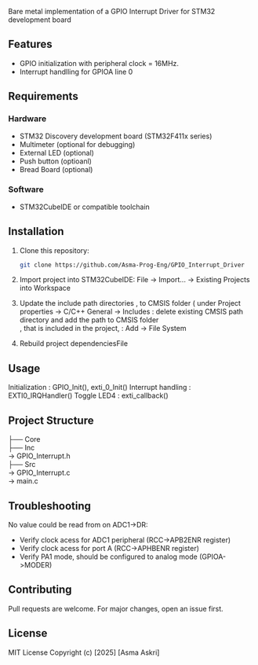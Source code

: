 Bare metal implementation of a GPIO Interrupt Driver  for STM32 development board 
## Features
- GPIO initialization with peripheral clock = 16MHz.
- Interrupt handlling for GPIOA line 0
## Requirements
### Hardware
- STM32 Discovery development board (STM32F411x series)
- Multimeter (optional for debugging)
- External LED (optional)
- Push button (optioanl)
- Bread Board (optional)
### Software
- STM32CubeIDE or compatible toolchain
## Installation
1. Clone this repository:
   ```bash
   git clone https://github.com/Asma-Prog-Eng/GPIO_Interrupt_Driver
   
2. Import project into STM32CubeIDE:
File → Import... → Existing Projects into Workspace

3. Update the include path directories ,  to CMSIS folder ( under Project properties -> C/C++ General -> Includes : delete existing CMSIS path directory and  add the path to CMSIS folder <br />,
   that is included in the project, : Add -> File System <br />

4. Rebuild project dependenciesFile 

## Usage
Initialization :  GPIO_Init(), exti_0_Init()
Interrupt handling : EXTI0_IRQHandler() 
Toggle LED4 : exti_callback()

## Project Structure

├── Core<br />
├── Inc<br />  → GPIO_Interrupt.h <br />
├── Src<br /> →  GPIO_Interrupt.c<br /> → main.c

## Troubleshooting

No value could be read from on ADC1->DR:
- Verify clock acess for ADC1 peripheral (RCC->APB2ENR register)
- Verify clock acess for port A (RCC->APHBENR register)
- Verify PA1 mode, should be configured to analog mode (GPIOA->MODER)
  
## Contributing
Pull requests are welcome. For major changes, open an issue first.

## License
MIT License
Copyright (c) [2025] [Asma Askri]
